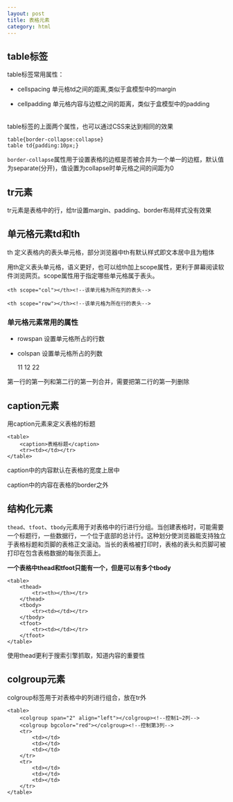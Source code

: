 ```yaml
---
layout: post
title: 表格元素
category: html
---
```

## table标签

table标签常用属性：

* cellspacing 单元格td之间的距离,类似于盒模型中的margin

* cellpadding 单元格内容与边框之间的距离，类似于盒模型中的padding

	<table cellpadding="10" cellspacing="0"></table>
    
table标签的上面两个属性，也可以通过CSS来达到相同的效果

	table{border-collapse:collapse}
    table td{padding:10px;}
    
`border-collapse`属性用于设置表格的边框是否被合并为一个单一的边框，默认值为separate(分开)，值设置为collapse时单元格之间的间距为0    

## tr元素

tr元素是表格中的行，给tr设置margin、padding、border布局样式没有效果

## 单元格元素td和th

th 定义表格内的表头单元格，部分浏览器中th有默认样式即文本居中且为粗体

用th定义表头单元格，语义更好，也可以给th加上scope属性，更利于屏幕阅读软件浏览网页。scope属性用于指定哪些单元格属于表头。

	<th scope="col"></th><!--该单元格为所在列的表头-->
    
    <th scope="row"></th><!--该单元格为所在行的表头-->

### 单元格元素常用的属性

* rowspan 设置单元格所占的行数

* colspan 设置单元格所占的列数

	<tr>
    	<td rowspan="2">11</td>
        <td>12</td>
    </tr>
    <tr>
    	<td>22</td>
    </tr>
    
第一行的第一列和第二行的第一列合并，需要把第二行的第一列删除

## caption元素

用caption元素来定义表格的标题

	<table>
    	<caption>表格标题</caption>
        <tr><td></td></tr>
    </table>
    
caption中的内容默认在表格的宽度上居中

caption中的内容在表格的border之外

## 结构化元素

`thead`、`tfoot`、`tbody`元素用于对表格中的行进行分组。当创建表格时，可能需要一个标题行，一些数据行，一个位于底部的总计行。这种划分使浏览器能支持独立于表格标题和页脚的表格正文滚动。当长的表格被打印时，表格的表头和页脚可被打印在包含表格数据的每张页面上。

**一个表格中thead和tfoot只能有一个，但是可以有多个tbody**

	<table>
    	<thead>
        	<tr><th></th></tr>
        </thead>
        <tbody>
        	<tr><td></td></tr>
        </tbody>
        <tfoot>
        	<tr><td></td></tr>
        </tfoot>
    </table>
    
使用thead更利于搜索引擎抓取，知道内容的重要性

## colgroup元素

colgroup标签用于对表格中的列进行组合，放在tr外

	<table>
    	<colgroup span="2" align="left"></colgroup><!--控制1~2列-->
        <colgroup bgcolor="red"></colgroup><!--控制第3列-->
        <tr>
        	<td></td>
            <td></td>
            <td></td>
        </tr>
        <tr>
        	<td></td>
            <td></td>
            <td></td>
        </tr>
    </table>